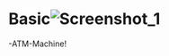 # Basic![Screenshot_1](https://user-images.githubusercontent.com/92310139/205218566-ad27c51b-6d82-4986-b34d-67925c8db87b.png)
-ATM-Machine!


